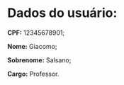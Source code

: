 # Dados do usuário:

**CPF:** 12345678901;

**Nome:** Giacomo;

**Sobrenome:** Salsano;

**Cargo:** Professor.

